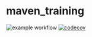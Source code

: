 # maven_training
![example workflow](https://github.com/github/docs/actions/workflows/main.yml/badge.svg)
[![codecov](https://codecov.io/gh/FortinMaxence/maven_training/branch/main/graph/badge.svg?token=BU9KKRQB1T)](https://codecov.io/gh/FortinMaxence/maven_training)